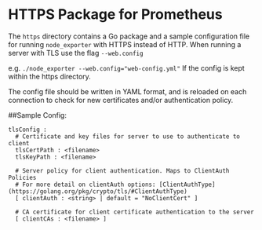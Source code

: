 # HTTPS Package for Prometheus

The `https` directory contains a Go package and a sample configuration file for running `node_exporter` with HTTPS instead of HTTP.
When running a server with TLS use the flag `--web.config`

e.g. `./node_exporter --web.config="web-config.yml"`
If the config is kept within the https directory.

The config file should be written in YAML format, and is reloaded on each connection to check for new certificates and/or authentication policy.

##Sample Config:
```
tlsConfig :
  # Certificate and key files for server to use to authenticate to client
  tlsCertPath : <filename>
  tlsKeyPath : <filename>

  # Server policy for client authentication. Maps to ClientAuth Policies
  # For more detail on clientAuth options: [ClientAuthType](https://golang.org/pkg/crypto/tls/#ClientAuthType)
  [ clientAuth : <string> | default = "NoClientCert" ]

  # CA certificate for client certificate authentication to the server
  [ clientCAs : <filename> ]
```
